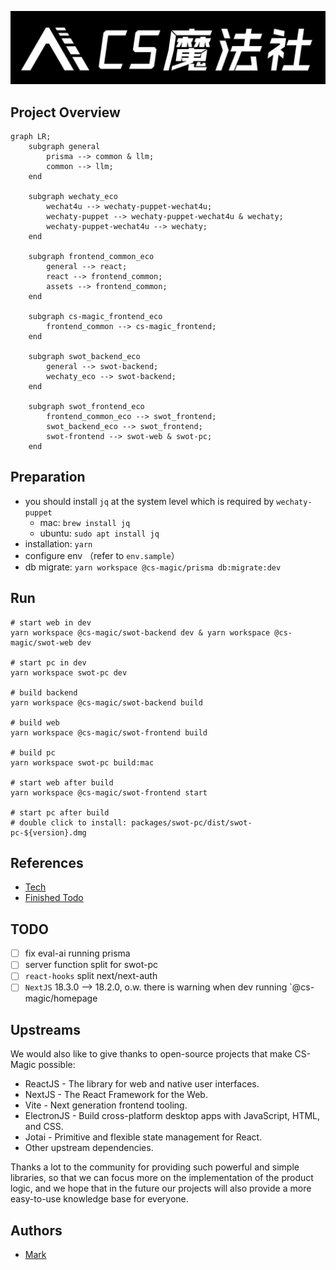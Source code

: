[//]: # (# CS Magic Codebase)

![CS Magic Banner](assets/branding/cs-magic/cs-magic_banner_white.jpg)

[//]: # (![SWOT Logo]&#40;packages/swot-frontend/src/assets/branding/enterprise/swot.png&#41;)

## Project Overview

```mermaid
graph LR;
    subgraph general
        prisma --> common & llm;
        common --> llm;
    end
    
    subgraph wechaty_eco
        wechat4u --> wechaty-puppet-wechat4u;
        wechaty-puppet --> wechaty-puppet-wechat4u & wechaty;
        wechaty-puppet-wechat4u --> wechaty;
    end
    
    subgraph frontend_common_eco
        general --> react;
        react --> frontend_common;
        assets --> frontend_common;
    end
    
    subgraph cs-magic_frontend_eco
        frontend_common --> cs-magic_frontend;
    end
    
    subgraph swot_backend_eco
        general --> swot-backend;
        wechaty_eco --> swot-backend;
    end
    
    subgraph swot_frontend_eco
        frontend_common_eco --> swot_frontend;
        swot_backend_eco --> swot_frontend;
        swot-frontend --> swot-web & swot-pc;
    end
```

## Preparation

- you should install `jq` at the system level which is required by `wechaty-puppet`
    - mac: `brew install jq`
    - ubuntu: `sudo apt install jq`
- installation: `yarn`
- configure env （refer to `env.sample`）
- db migrate: `yarn workspace @cs-magic/prisma db:migrate:dev`

## Run

```shell
# start web in dev
yarn workspace @cs-magic/swot-backend dev & yarn workspace @cs-magic/swot-web dev

# start pc in dev
yarn workspace swot-pc dev

# build backend
yarn workspace @cs-magic/swot-backend build

# build web
yarn workspace @cs-magic/swot-frontend build

# build pc
yarn workspace swot-pc build:mac

# start web after build
yarn workspace @cs-magic/swot-frontend start

# start pc after build
# double click to install: packages/swot-pc/dist/swot-pc-${version}.dmg
```

## References 

- [Tech](__docs__/tech.md)
- [Finished Todo](__docs__/finished-todo.md)

## TODO

- [ ] fix eval-ai running prisma
- [ ] server function split for swot-pc
- [ ] `react-hooks` split next/next-auth
- [ ] `NextJS`  18.3.0 --> 18.2.0, o.w. there is warning when dev running `@cs-magic/homepage

## Upstreams

We would also like to give thanks to open-source projects that make CS-Magic possible:

- ReactJS - The library for web and native user interfaces.
- NextJS - The React Framework for the Web.
- Vite - Next generation frontend tooling.
- ElectronJS - Build cross-platform desktop apps with JavaScript, HTML, and CSS.
- Jotai - Primitive and flexible state management for React.
- Other upstream dependencies.

Thanks a lot to the community for providing such powerful and simple libraries, so that we can focus more on the implementation of the product logic, and we hope that in the future our projects will also provide a more easy-to-use knowledge base for everyone.

## Authors

- [Mark](https://github.com/markshawn2020)

